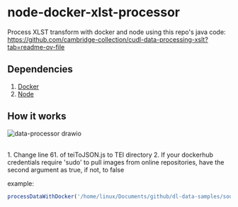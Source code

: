 # node-docker-xlst-processor
Process XLST transform with docker and node using this repo's java code: https://github.com/cambridge-collection/cudl-data-processing-xslt?tab=readme-ov-file

## Dependencies

1. [Docker](https://www.docker.com/products/docker-desktop/)
2. [Node](https://nodejs.org/en/download)

## How it works

![data-processor drawio](https://github.com/shenuka-jayasinghe/node-docker-xlst-processor/assets/137282472/26839a60-c89f-4035-a75f-f45abf6f3819)


<br>
1. Change line 61. of teiToJSON.js to TEI directory
2. If your dockerhub credentials require 'sudo' to pull images from online repositories, have the second argument as true, if not, to false

example:
```js
processDataWithDocker('/home/linux/Documents/github/dl-data-samples/source-data/data/items/data/tei/MS-TEST-ITEM-00002/', true)
```

